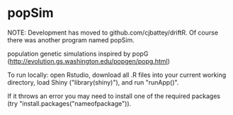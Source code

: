 # popSim

NOTE: Development has moved to github.com/cjbattey/driftR. Of course there was another program named popSim. 

population genetic simulations inspired by popG (http://evolution.gs.washington.edu/popgen/popg.html)

To run locally: open Rstudio, download all .R files into your current working directory, 
load Shiny ("library(shiny)"), and run "runApp()". 

If it throws an error you may need to install one of the required
packages (try "install.packages("nameofpackage")).
